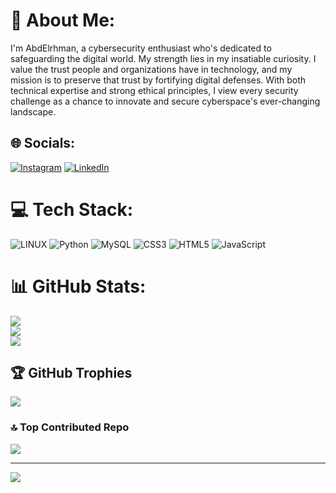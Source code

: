 # 💫 About Me:
I'm AbdElrhman, a cybersecurity enthusiast who's dedicated to safeguarding the digital world. My strength lies in my insatiable curiosity. I value the trust people and organizations have in technology, and my mission is to preserve that trust by fortifying digital defenses. With both technical expertise and strong ethical principles, I view every security challenge as a chance to innovate and secure cyberspace's ever-changing landscape.


## 🌐 Socials:
[![Instagram](https://img.shields.io/badge/Instagram-%23E4405F.svg?logo=Instagram&logoColor=white)](https://instagram.com/abdhajahmed) [![LinkedIn](https://img.shields.io/badge/LinkedIn-%230077B5.svg?logo=linkedin&logoColor=white)](https://www.linkedin.com/in/abdelrhamn-alhajahmed/)

# 💻 Tech Stack:
![LINUX](https://img.shields.io/badge/Linux-FCC624?style=for-the-badge&logo=linux&logoColor=black) ![Python](https://img.shields.io/badge/python-3670A0?style=for-the-badge&logo=python&logoColor=ffdd54) ![MySQL](https://img.shields.io/badge/mysql-%2300f.svg?style=for-the-badge&logo=mysql&logoColor=white)  ![CSS3](https://img.shields.io/badge/css3-%231572B6.svg?style=for-the-badge&logo=css3&logoColor=white) ![HTML5](https://img.shields.io/badge/html5-%23E34F26.svg?style=for-the-badge&logo=html5&logoColor=white) ![JavaScript](https://img.shields.io/badge/javascript-%23323330.svg?style=for-the-badge&logo=javascript&logoColor=%23F7DF1E)    
# 📊 GitHub Stats:
![](https://github-readme-stats.vercel.app/api?username=abdelrhman-alhajahmed&theme=jolly&hide_border=false&include_all_commits=true&count_private=true)<br/>
![](https://github-readme-streak-stats.herokuapp.com/?user=abdelrhman-alhajahmed&theme=jolly&hide_border=false)<br/>
![](https://github-readme-stats.vercel.app/api/top-langs/?username=abdelrhman-alhajahmed&theme=jolly&hide_border=false&include_all_commits=true&count_private=true&layout=compact)

## 🏆 GitHub Trophies
![](https://github-profile-trophy.vercel.app/?username=abdelrhman-alhajahmed&theme=juicyfresh&no-frame=false&no-bg=false&margin-w=4)

### 🔝 Top Contributed Repo
![](https://github-contributor-stats.vercel.app/api?username=abdelrhman-alhajahmed&limit=5&theme=juicyfresh&combine_all_yearly_contributions=true)

---
[![](https://visitcount.itsvg.in/api?id=abdelrhman-alhajahmed&icon=4&color=8)](https://visitcount.itsvg.in)

<!-- Proudly created with GPRM ( https://gprm.itsvg.in ) -->
